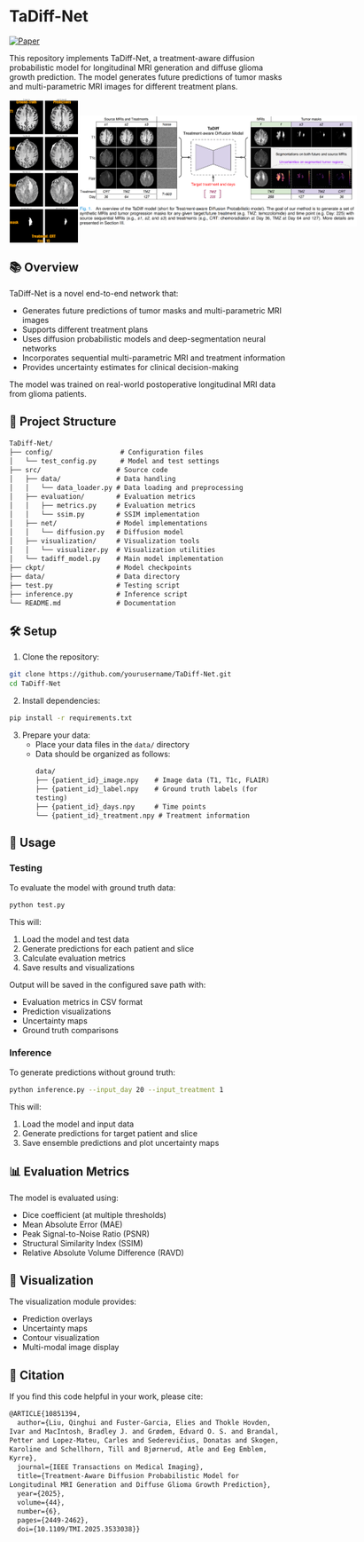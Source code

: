 # TaDiff-Net

[![Paper](https://img.shields.io/badge/Paper-IEEE_TMI-blue)](https://doi.org/10.1109/TMI.2025.3533038)

This repository implements TaDiff-Net, a treatment-aware diffusion probabilistic model for longitudinal MRI generation and diffuse glioma growth prediction. The model generates future predictions of tumor masks and multi-parametric MRI images for different treatment plans.

<div style="display: flex; align-items: unsafe center;">
    <img src="demo_1.gif" alt="Demo GIF" style="height: 260px;">
    <img src="tadiff_concept.png" alt="Concept Image" style="width: 650px;">
</div>

## 📚 Overview

TaDiff-Net is a novel end-to-end network that:
- Generates future predictions of tumor masks and multi-parametric MRI images
- Supports different treatment plans
- Uses diffusion probabilistic models and deep-segmentation neural networks
- Incorporates sequential multi-parametric MRI and treatment information
- Provides uncertainty estimates for clinical decision-making

The model was trained on real-world postoperative longitudinal MRI data from glioma patients.

## 📁 Project Structure

```
TaDiff-Net/
├── config/                 # Configuration files
│   └── test_config.py      # Model and test settings
├── src/                   # Source code
│   ├── data/              # Data handling
│   │   └── data_loader.py # Data loading and preprocessing
│   ├── evaluation/        # Evaluation metrics
│   │   ├── metrics.py     # Evaluation metrics
│   │   └── ssim.py        # SSIM implementation
│   ├── net/               # Model implementations
│   │   └── diffusion.py   # Diffusion model
│   ├── visualization/     # Visualization tools
│   │   └── visualizer.py  # Visualization utilities
│   └── tadiff_model.py    # Main model implementation
├── ckpt/                  # Model checkpoints
├── data/                  # Data directory
├── test.py                # Testing script
├── inference.py           # Inference script
└── README.md              # Documentation
```

## 🛠️ Setup

1. Clone the repository:
```bash
git clone https://github.com/yourusername/TaDiff-Net.git
cd TaDiff-Net
```

2. Install dependencies:
```bash
pip install -r requirements.txt
```

3. Prepare your data:
   - Place your data files in the `data/` directory
   - Data should be organized as follows:
     ```
     data/
     ├── {patient_id}_image.npy    # Image data (T1, T1c, FLAIR)
     ├── {patient_id}_label.npy    # Ground truth labels (for testing)
     ├── {patient_id}_days.npy     # Time points
     └── {patient_id}_treatment.npy # Treatment information
     ```

## 🚀 Usage

### Testing

To evaluate the model with ground truth data:

```bash
python test.py
```

This will:
1. Load the model and test data
2. Generate predictions for each patient and slice
3. Calculate evaluation metrics
4. Save results and visualizations

Output will be saved in the configured save path with:
- Evaluation metrics in CSV format
- Prediction visualizations
- Uncertainty maps
- Ground truth comparisons

### Inference

To generate predictions without ground truth:

```bash
python inference.py --input_day 20 --input_treatment 1
```

This will:
1. Load the model and input data
2. Generate predictions for target patient and slice
3. Save ensemble predictions and plot uncertainty maps

## 📊 Evaluation Metrics

The model is evaluated using:
- Dice coefficient (at multiple thresholds)
- Mean Absolute Error (MAE)
- Peak Signal-to-Noise Ratio (PSNR)
- Structural Similarity Index (SSIM)
- Relative Absolute Volume Difference (RAVD)

## 🎨 Visualization

The visualization module provides:
- Prediction overlays
- Uncertainty maps
- Contour visualization
- Multi-modal image display

## 📖 Citation

If you find this code helpful in your work, please cite:

```
@ARTICLE{10851394,
  author={Liu, Qinghui and Fuster-Garcia, Elies and Thokle Hovden, Ivar and MacIntosh, Bradley J. and Grødem, Edvard O. S. and Brandal, Petter and Lopez-Mateu, Carles and Sederevičius, Donatas and Skogen, Karoline and Schellhorn, Till and Bjørnerud, Atle and Eeg Emblem, Kyrre},
  journal={IEEE Transactions on Medical Imaging}, 
  title={Treatment-Aware Diffusion Probabilistic Model for Longitudinal MRI Generation and Diffuse Glioma Growth Prediction}, 
  year={2025},
  volume={44},
  number={6},
  pages={2449-2462},
  doi={10.1109/TMI.2025.3533038}}
```
